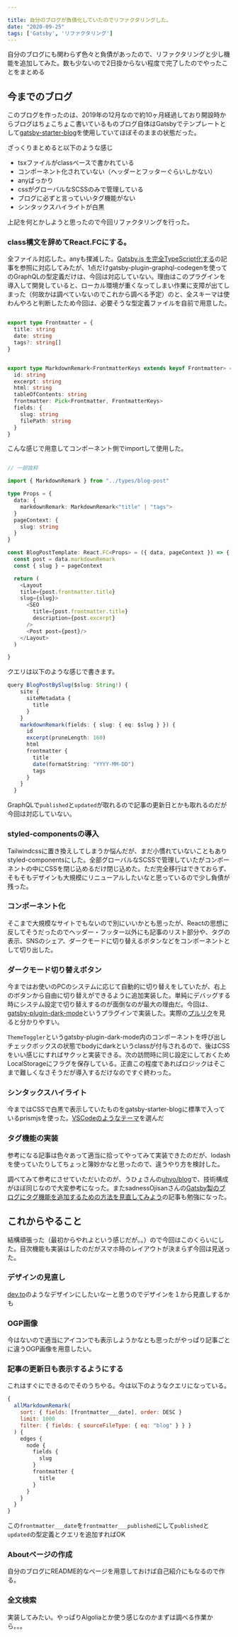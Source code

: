 ```yaml
---

title: 自分のブログが負債化していたのでリファクタリングした。
date: "2020-09-25"
tags: ['Gatsby', 'リファクタリング']
---
```


自分のブログにも関わらず色々と負債があったので、リファクタリングと少し機能を追加してみた。数も少ないので2日掛からない程度で完了したのでやったことをまとめる

## 今までのブログ

このブログを作ったのは、2019年の12月なので約10ヶ月経過しており開設時からブログはちょこちょこ書いているものブログ自体はGatsbyでテンプレートとして[gatsby-starter-blog](https://github.com/gatsbyjs/gatsby-starter-blog)を使用していてほぼそのままの状態だった。

ざっくりまとめると以下のような感じ

- tsxファイルがclassベースで書かれている
- コンポーネント化されていない（ヘッダーとフッターぐらいしかない）
- anyばっかり
- cssがグローバルなSCSSのみで管理している
- ブログに必ずと言っていいタグ機能がない
- シンタックスハイライトが白黒

上記を何とかしようと思ったので今回リファクタリングを行った。


### class構文を辞めてReact.FCにする。

全ファイル対応した。anyも撲滅した。[Gatsby.js を完全TypeScript化する](https://qiita.com/Takepepe/items/144209f860fbe4d5e9bb)の記事を参照に対応してみたが、1点だけgatsby-plugin-graphql-codegenを使ってのGraphQLの型定義だけは、今回は対応していない。理由はこのプラグインを導入して開発していると、ローカル環境が重くなってしまい作業に支障が出てしまった（何故かは調べていないのでこれから調べる予定）のと、全スキーマは使わんやろと判断したため今回は、必要そうな型定義ファイルを自前で用意した。

```TypeScript

export type Frontmatter = {
  title: string
  date: string
  tags?: string[]
}


export type MarkdownRemark<FrontmatterKeys extends keyof Frontmatter> = {
  id: string
  excerpt: string
  html: string
  tableOfContents: string
  frontmatter: Pick<Frontmatter, FrontmatterKeys>
  fields: {
    slug: string
    filePath: string
  }
}

```

こんな感じで用意してコンポーネント側でimportして使用した。

```TypeScript

// 一部抜粋

import { MarkdownRemark } from "../types/blog-post"

type Props = {
  data: {
    markdownRemark: MarkdownRemark<"title" | "tags">
  }
  pageContext: {
    slug: string
  }
}

const BlogPostTemplate: React.FC<Props> = ({ data, pageContext }) => {
  const post = data.markdownRemark
  const { slug } = pageContext

  return (
    <Layout
    title={post.frontmatter.title}
    slug={slug}>
      <SEO
        title={post.frontmatter.title}
        description={post.excerpt}
      />
      <Post post={post}/>
    </Layout>
  )

}

```

クエリは以下のような感じで書きます。


```TypeScript
query BlogPostBySlug($slug: String!) {
    site {
      siteMetadata {
        title
      }
    }
    markdownRemark(fields: { slug: { eq: $slug } }) {
      id
      excerpt(pruneLength: 160)
      html
      frontmatter {
        title
        date(formatString: "YYYY-MM-DD")
        tags
      }
    }
  }

```

GraphQLで```published```と```updated```が取れるので記事の更新日とかも取れるのだが今回は対応していない。

### styled-componentsの導入

Tailwindcssに置き換えしてしまうか悩んだが、まだ小慣れていないこともありstyled-componentsにした。全部グローバルなSCSSで管理していたがコンポーネントの中にCSSを閉じ込めるだけ閉じ込めた。ただ完全移行はできておらず、そもそもデザインも大規模にリニューアルしたいなと思っているので少し負債が残った。

### コンポーネント化

そこまで大規模なサイトでもないので別にいいかとも思ったが、Reactの思想に反してそうだったのでヘッダー・フッター以外にも記事のリスト部分や、タグの表示、SNSのシェア、ダークモードに切り替えるボタンなどをコンポーネントとして切り出した。

### ダークモード切り替えボタン

今まではお使いのPCのシステムに応じて自動的に切り替えをしていたが、右上のボタンから自由に切り替えができるように追加実装した。単純にデバッグする時にシステム設定で切り替えするのが面倒なのが最大の理由だ。今回は、[gatsby-plugin-dark-mode](https://www.gatsbyjs.com/plugins/gatsby-plugin-dark-mode/)というプラグインで実装した。実際の[プルリク](https://github.com/ryokatsuse/ryokatsuse_web/pull/17/files)を見ると分かりやすい。

```ThemeToggler```というgatsby-plugin-dark-mode内のコンポーネントを呼び出しチェックボックスの状態でbodyにdarkというclassが付与されるので、後はCSSをいい感じにすればサクッと実装できる。次の訪問時に同じ設定にしておくためLocalStorageにフラグを保存している。正直この程度であればロジックはそこまで難しくなさそうだが導入するだけなのですぐ終わった。

### シンタックスハイライト

今まではCSSで白黒で表示していたものをgatsby-starter-blogに標準で入っているprismjsを使った。[VSCodeのようなテーマ](https://github.com/PrismJS/prism-themes/blob/master/themes/prism-vsc-dark-plus.css)を選んだ

### タグ機能の実装

参考になる記事は色々あって適当に拾ってやってみて実装できたのだが、lodashを使っていたりしてちょっと簿妙かなと思ったので、違うやり方を検討した。

調べてみて参考にさせていただいたのが、うひょさんの[uhyo/blog](https://blog.uhy.ooo/)で、技術構成がほぼ同じなので大変参考になった。またsadnessOjisanさんの[Gatsby製のブログにタグ機能を追加するための方法を見直してみよう](https://blog.ojisan.io/gatsby-create-tag)の記事も勉強になった。

## これからやること

結構頑張った（最初からやれよという感じだが。。）ので今回はこのくらいにした。目次機能も実装はしたのだがスマホ時のレイアウトが決まらず今回は見送った。

### デザインの見直し

[dev.to](dev.to)のようなデザインにしたいなーと思うのでデザインを１から見直しするかも

### OGP画像

今はないので適当にアイコンでも表示しようかなとも思ったがやっぱり記事ごとに違うOGP画像を用意したい。

### 記事の更新日も表示するようにする

これはすぐにできるのでそのうちやる。今は以下のようなクエリになっている。

```javascript
{
  allMarkdownRemark(
    sort: { fields: [frontmatter___date], order: DESC }
    limit: 1000
    filter: { fields: { sourceFileType: { eq: "blog" } } }
  ) {
    edges {
      node {
        fields {
          slug
        }
        frontmatter {
          title
        }
      }
    }
  }
}

```

この```frontmatter___date```を```frontmatter___published```にして```published```と```updated```の型定義とクエリを追加すればOK

### Aboutページの作成

自分のブログにREADME的なページを用意しておけば自己紹介にもなるので作る。

### 全文検索

実装してみたい。やっぱりAlgoliaとか使う感じなのかまずは調べる作業から。。。

















